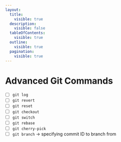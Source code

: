 ```yaml
---
layout:
  title:
    visible: true
  description:
    visible: false
  tableOfContents:
    visible: true
  outline:
    visible: true
  pagination:
    visible: true
---
```


# Advanced Git Commands

* [ ] `git log`
* [ ] `git revert`
* [ ] `git reset`
* [ ] `git checkout`
* [ ] `git switch`
* [ ] `git rebase`
* [ ] `git cherry-pick`
* [ ] `git branch` -> specifying commit ID to branch from
